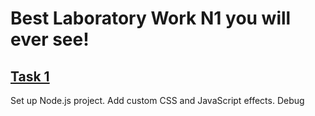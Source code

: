 # Best Laboratory Work N1 you will ever see!

<h2><a href="https://github.com/RedWideWeb/_html_workshop/commit/ec8d7476875317fd1f36514096b54b42d22a0963">Task 1</a></h2>
<p>Set up Node.js project. Add custom CSS and JavaScript effects. Debug</p>
